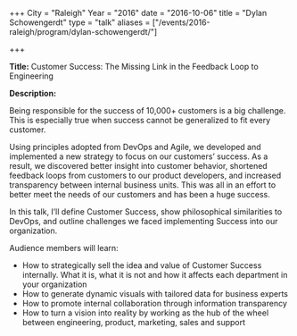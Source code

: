 +++ 
City = "Raleigh" 
Year = "2016" 
date = "2016-10-06" 
title = "Dylan Schowengerdt" 
type = "talk" 
aliases = ["/events/2016-raleigh/program/dylan-schowengerdt/"]

+++
<div class="span-15  ">
  <div class="span-15  last ">
  <p><strong>Title:</strong>
Customer Success: The Missing Link in the Feedback Loop to Engineering
</p>

<p><strong>Description:</strong></p>
<p>Being responsible for the success of 10,000+ customers is a big challenge. This is especially true when success cannot be generalized to fit every customer.
 </p><p>
Using principles adopted from DevOps and Agile, we developed and implemented a new strategy to focus on our customers’ success. As a result, we discovered better insight into customer behavior, shortened feedback loops from customers to our product developers, and increased transparency between internal business units. This was all in an effort to better meet the needs of our customers and has been a huge success.
 </p><p>
In this talk, I’ll define Customer Success, show philosophical similarities to DevOps, and outline challenges we faced implementing Success into our organization.
 </p><p>
Audience members will learn:
</p>
<ul>
<li>How to strategically sell the idea and value of Customer Success internally. What it is, what it is not and how it affects each department in your organization</li>
<li>How to generate dynamic visuals with tailored data for business experts</li>
<li>How to promote internal collaboration through information transparency</li>
<li>How to turn a vision into reality by working as the hub of the wheel between engineering, product, marketing, sales and support</li>

</ul>
</p>

  </div>
</div>
